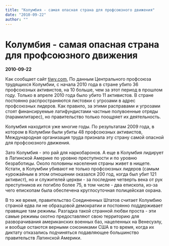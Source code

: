 ```yaml
---
title: "Колумбия - самая опасная страна для профсоюзного движения"
date: "2010-09-22"
author: ""
---
```


# Колумбия - самая опасная страна для профсоюзного движения

**2010-09-22** 

Как сообщает сайт [tiwy.com](http://tiwy.com/leer.phtml?id=4836), По данным Центрального профсоюза трудящихся Колумбии, с начала 2010 года в стране убито 36 профсоюзных активистов, на 10 больше, чем за этот период в прошлом году. Только в апреле 2010 года было убито 11 активистов. В стране постоянно распространяются листовки с угрозами в адрес профсоюзных лидеров. Как правило, за этими расправами и угрозами стоят финансируемые латифундистами частные полувоенные отряды (парамилитарес), но правительство только поощряет их деятельность.

Колумбия находится уже многие годы. По результатам 2009 года, в котором в Колумбии были убиты 48 профсоюзных активистов, Международная организация труда признала эту страну самой опасной для профсоюзного движения.

Зато Колумбия - это рай для наркобаронов. А еще в Колумбия лидирует в Латинской Америке по уровню преступности и по уровню безработицы. Около половины населения страны живет в нищете. Кстати, в Колумбии убивают не только профсоюзных лидеров (самым «урожайным в этом отношении оказался 200 год, когда был убит 121 активист), но и служителей церкви - за последние четверть века от рук преступников их погибло более 75, в том числе - два епископа, из-за чего епископам была обеспечена круглосуточная полицейская охрана.

В то же время, правительство Соединенных Штатов считает Колумбию страной едва ли не образцовой демократии и постоянно поддерживает правящие там режимы. Разгадка такой странной любви проста - эти самые режимы охотно предоставляют свою территорию для разворачивания американских военных баз, нацеленных на Венесуэлу, и вообще остаются верными союзниками США в то время, когда их диктату отказались подчиняться подавляющее большинство правительств Латинской Америки.